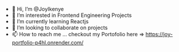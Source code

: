 - 👋 Hi, I’m @JoyIkenye
- 👀 I’m interested in Frontend Engineering Projects
- 🌱 I’m currently learning Reactjs
- 💞️ I’m looking to collaborate on projects
- 📫 How to reach me ... checkout my Portofolio here => https://joy-portfolio-p4hl.onrender.com/

<!---
JoyIkenye/JoyIkenye is a ✨ special ✨ repository because its `README.md` (this file) appears on your GitHub profile.
You can click the Preview link to take a look at your changes.
--->
